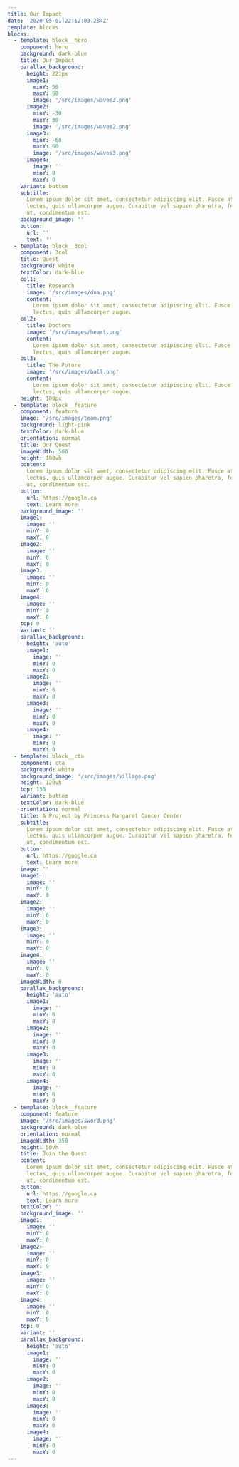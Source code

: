```yaml
---
title: Our Impact
date: '2020-05-01T22:12:03.284Z'
template: blocks
blocks:
  - template: block__hero
    component: hero
    background: dark-blue
    title: Our Impact
    parallax_background:
      height: 221px
      image1:
        minY: 50
        maxY: 60
        image: '/src/images/waves3.png'
      image2:
        minY: -30
        maxY: 30
        image: '/src/images/waves2.png'
      image3:
        minY: -60
        maxY: 60
        image: '/src/images/waves3.png'
      image4:
        image: ''
        minY: 0
        maxY: 0
    variant: bottom
    subtitle:
      Lorem ipsum dolor sit amet, consectetur adipiscing elit. Fusce at vehicula
      lectus, quis ullamcorper augue. Curabitur vel sapien pharetra, fermentum elit
      ut, condimentum est.
    background_image: ''
    button:
      url: ''
      text: ''
  - template: block__3col
    component: 3col
    title: Quest
    background: white
    textColor: dark-blue
    col1:
      title: Research
      image: '/src/images/dna.png'
      content:
        Lorem ipsum dolor sit amet, consectetur adipiscing elit. Fusce at vehicula
        lectus, quis ullamcorper augue.
    col2:
      title: Doctors
      image: '/src/images/heart.png'
      content:
        Lorem ipsum dolor sit amet, consectetur adipiscing elit. Fusce at vehicula
        lectus, quis ullamcorper augue.
    col3:
      title: The Future
      image: '/src/images/ball.png'
      content:
        Lorem ipsum dolor sit amet, consectetur adipiscing elit. Fusce at vehicula
        lectus, quis ullamcorper augue.
    height: 100px
  - template: block__feature
    component: feature
    image: '/src/images/team.png'
    background: light-pink
    textColor: dark-blue
    orientation: normal
    title: Our Quest
    imageWidth: 500
    height: 100vh
    content:
      Lorem ipsum dolor sit amet, consectetur adipiscing elit. Fusce at vehicula
      lectus, quis ullamcorper augue. Curabitur vel sapien pharetra, fermentum elit
      ut, condimentum est.
    button:
      url: https://google.ca
      text: Learn more
    background_image: ''
    image1:
      image: ''
      minY: 0
      maxY: 0
    image2:
      image: ''
      minY: 0
      maxY: 0
    image3:
      image: ''
      minY: 0
      maxY: 0
    image4:
      image: ''
      minY: 0
      maxY: 0
    top: 0
    variant: ''
    parallax_background:
      height: 'auto'
      image1:
        image: ''
        minY: 0
        maxY: 0
      image2:
        image: ''
        minY: 0
        maxY: 0
      image3:
        image: ''
        minY: 0
        maxY: 0
      image4:
        image: ''
        minY: 0
        maxY: 0
  - template: block__cta
    component: cta
    background: white
    background_image: '/src/images/village.png'
    height: 120vh
    top: 150
    variant: bottom
    textColor: dark-blue
    orientation: normal
    title: A Project by Princess Margaret Cancer Center
    subtitle:
      Lorem ipsum dolor sit amet, consectetur adipiscing elit. Fusce at vehicula
      lectus, quis ullamcorper augue. Curabitur vel sapien pharetra, fermentum elit
      ut, condimentum est.
    button:
      url: https://google.ca
      text: Learn more
    image: ''
    image1:
      image: ''
      minY: 0
      maxY: 0
    image2:
      image: ''
      minY: 0
      maxY: 0
    image3:
      image: ''
      minY: 0
      maxY: 0
    image4:
      image: ''
      minY: 0
      maxY: 0
    imageWidth: 0
    parallax_background:
      height: 'auto'
      image1:
        image: ''
        minY: 0
        maxY: 0
      image2:
        image: ''
        minY: 0
        maxY: 0
      image3:
        image: ''
        minY: 0
        maxY: 0
      image4:
        image: ''
        minY: 0
        maxY: 0
  - template: block__feature
    component: feature
    image: '/src/images/sword.png'
    background: dark-blue
    orientation: normal
    imageWidth: 350
    height: 50vh
    title: Join the Quest
    content:
      Lorem ipsum dolor sit amet, consectetur adipiscing elit. Fusce at vehicula
      lectus, quis ullamcorper augue. Curabitur vel sapien pharetra, fermentum elit
      ut, condimentum est.
    button:
      url: https://google.ca
      text: Learn more
    textColor: ''
    background_image: ''
    image1:
      image: ''
      minY: 0
      maxY: 0
    image2:
      image: ''
      minY: 0
      maxY: 0
    image3:
      image: ''
      minY: 0
      maxY: 0
    image4:
      image: ''
      minY: 0
      maxY: 0
    top: 0
    variant: ''
    parallax_background:
      height: 'auto'
      image1:
        image: ''
        minY: 0
        maxY: 0
      image2:
        image: ''
        minY: 0
        maxY: 0
      image3:
        image: ''
        minY: 0
        maxY: 0
      image4:
        image: ''
        minY: 0
        maxY: 0
---
```

